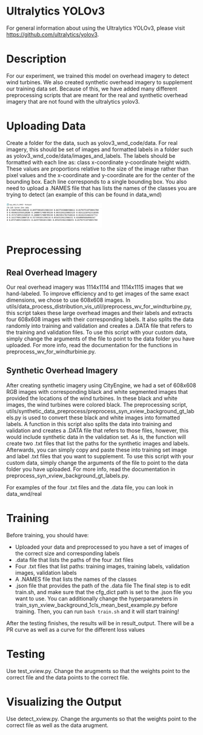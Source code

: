 # Ultralytics YOLOv3
For general information about using the Ultralytics YOLOv3, please visit https://github.com/ultralytics/yolov3.

# Description
For our experiment, we trained this model on overhead imagery to detect wind turbines. We also created synthetic overhead imagery to supplement our training data set. Because of this, we have added many different preprocessing scripts that are meant for the real and synthetic overhead imagery that are not found with the ultralytics yolov3.

# Uploading Data
Create a folder for the data, such as yolov3_wnd_code/data. For real imagery, this should be set of images and formatted labels in a folder such as yolov3_wnd_code/data/images_and_labels. The labels should be formatted with each line as: class x-coordinate y-coordinate height width. These values are proportions relative to the size of the image rather than pixel values and the x-coordinate and y-coordinate are for the center of the bounding box. Each line corresponds to a single bounding box. You also need to upload a .NAMES file that has lists the names of the classes you are trying to detect (an example of this can be found in data_wnd)

<img src="https://github.com/dataplus-2020/yolov3_wnd_code/blob/master/example_label.png" height="50%" width="50%">

# Preprocessing

## Real Overhead Imagery
Our real overhead imagery was 1114x1114 and 1114x1115 images that we hand-labeled. To improve efficiency and to get images of the same exact dimensions, we chose to use 608x608 images. In utils/data_process_distribution_vis_util/preprocess_wv_for_windturbine.py, this script takes these large overhead images and their labels and extracts four 608x608 images with their corresponding labels. It also splits the data randomly into training and validation and creates a .DATA file that refers to the training and validation files. To use this script with your custom data, simply change the arguments of the file to point to the data folder you have uploaded. For more info, read the documentation for the functions in preprocess_wv_for_windturbinie.py.

## Synthetic Overhead Imagery
After creating synthetic imagery using CityEngine, we had a set of 608x608 RGB images with corresponding black and white segmented images that provided the locations of the wind turbines. In these black and white images, the wind turbines were colored black. The preprocessing script, utils/synthetic_data_preprocess/preprocess_syn_xview_background_gt_labels.py is used to convert these black and white images into formatted labels. A function in this script also splits the data into training and validation and creates a .DATA file that refers to those files, however, this would include synthetic data in the validation set. As is, the function will create two .txt files that list the paths for the synthetic images and labels. Afterwards, you can simply copy and paste these into training set image and label .txt files that you want to supplement. To use this script with your custom data, simply change the arguments of the file to point to the data folder you have uploaded. For more info, read the documentation in preprocess_syn_xview_background_gt_labels.py.

For examples of the four .txt files and the .data file, you can look in data_wnd/real

# Training
Before training, you should have:
* Uploaded your data and preprocessed to you have a set of images of the correct size and corresponding labels
* .data file that lists the paths of the four .txt files
* Four .txt files that list paths: training images, training labels, validation images, validation labels
* A .NAMES file that lists the names of the classes
* .json file that provides the path of the .data file
The final step is to edit train.sh, and make sure that the cfg_dict path is set to the .json file you want to use. You can additionally change the hyperparameters in train_syn_xview_background_1cls_mean_best_example.py before training.
Then, you can run `bash train.sh` and it will start training!

After the testing finishes, the results will be in result_output. There will be a PR curve as well as a curve for the different loss values

# Testing
Use test_xview.py. Change the arugments so that the weights point to the correct file and the data points to the correct file.

# Visualizing the Output
Use detect_xview.py. Change the arguments so that the weights point to the correct file as well as the data arugment.


